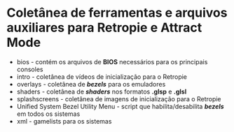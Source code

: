 # Coletânea de ferramentas e arquivos auxiliares para Retropie e Attract Mode



- bios - contém os arquivos de **BIOS** necessários para os principais consoles
- intro - coletânea de vídeos de inicialização para o Retropie
- overlays - coletânea de ***bezels*** para os emuladores
- shaders - coletânea de ***shaders*** nos formatos **.glsp** e **.glsl**
- splashscreens - coletânea de imagens de inicialização para o Retropie
- Unified System Bezel Utility Menu - script que habilita/desabilita ***bezels*** em todos os sistemas
- xml - gamelists para os sistemas

